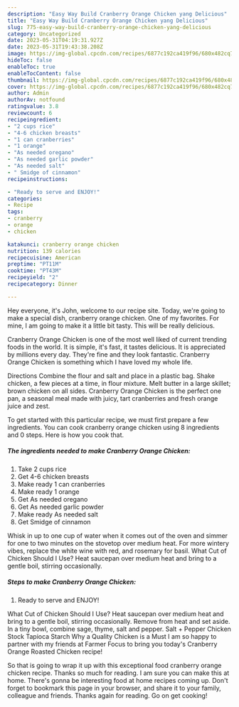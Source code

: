 ```yaml
---
description: "Easy Way Build Cranberry Orange Chicken yang Delicious"
title: "Easy Way Build Cranberry Orange Chicken yang Delicious"
slug: 775-easy-way-build-cranberry-orange-chicken-yang-delicious
category: Uncategorized
date: 2023-05-31T04:19:31.927Z
date: 2023-05-31T19:43:38.208Z
image: https://img-global.cpcdn.com/recipes/6877c192ca419f96/680x482cq70/cranberry-orange-chicken-recipe-main-photo.jpg
hideToc: false
enableToc: true
enableTocContent: false
thumbnail: https://img-global.cpcdn.com/recipes/6877c192ca419f96/680x482cq70/cranberry-orange-chicken-recipe-main-photo.jpg
cover: https://img-global.cpcdn.com/recipes/6877c192ca419f96/680x482cq70/cranberry-orange-chicken-recipe-main-photo.jpg
author: Admin
authorAv: notfound
ratingvalue: 3.8
reviewcount: 6
recipeingredient:
- "2 cups rice"
- "4-6 chicken breasts"
- "1 can cranberries"
- "1 orange"
- "As needed oregano"
- "As needed garlic powder"
- "As needed salt"
- " Smidge of cinnamon"
recipeinstructions:

- "Ready to serve and ENJOY!"
categories:
- Recipe
tags:
- cranberry
- orange
- chicken

katakunci: cranberry orange chicken 
nutrition: 139 calories
recipecuisine: American
preptime: "PT11M"
cooktime: "PT43M"
recipeyield: "2"
recipecategory: Dinner

---
```



Hey everyone, it's John, welcome to our recipe site. Today, we're going to make a special dish, cranberry orange chicken. One of my favorites. For mine, I am going to make it a little bit tasty. This will be really delicious.

Cranberry Orange Chicken is one of the most well liked of current trending foods in the world. It is simple, it's fast, it tastes delicious. It is appreciated by millions every day. They're fine and they look fantastic. Cranberry Orange Chicken is something which I have loved my whole life.

Directions Combine the flour and salt and place in a plastic bag. Shake chicken, a few pieces at a time, in flour mixture. Melt butter in a large skillet; brown chicken on all sides. Cranberry Orange Chicken is the perfect one pan, a seasonal meal made with juicy, tart cranberries and fresh orange juice and zest.


To get started with this particular recipe, we must first prepare a few ingredients. You can cook cranberry orange chicken using 8 ingredients and 0 steps. Here is how you cook that.

<!--inarticleads1-->

##### The ingredients needed to make Cranberry Orange Chicken:

1. Take 2 cups rice
1. Get 4-6 chicken breasts
1. Make ready 1 can cranberries
1. Make ready 1 orange
1. Get As needed oregano
1. Get As needed garlic powder
1. Make ready As needed salt
1. Get  Smidge of cinnamon


Whisk in up to one cup of water when it comes out of the oven and simmer for one to two minutes on the stovetop over medium heat. For more wintery vibes, replace the white wine with red, and rosemary for basil. What Cut of Chicken Should I Use? Heat saucepan over medium heat and bring to a gentle boil, stirring occasionally. 

<!--inarticleads2-->

##### Steps to make Cranberry Orange Chicken:


1. Ready to serve and ENJOY!

What Cut of Chicken Should I Use? Heat saucepan over medium heat and bring to a gentle boil, stirring occasionally. Remove from heat and set aside. In a tiny bowl, combine sage, thyme, salt and pepper. Salt + Pepper Chicken Stock Tapioca Starch Why a Quality Chicken is a Must I am so happy to partner with my friends at Farmer Focus to bring you today&#39;s Cranberry Orange Roasted Chicken recipe! 

So that is going to wrap it up with this exceptional food cranberry orange chicken recipe. Thanks so much for reading. I am sure you can make this at home. There's gonna be interesting food at home recipes coming up. Don't forget to bookmark this page in your browser, and share it to your family, colleague and friends. Thanks again for reading. Go on get cooking!
